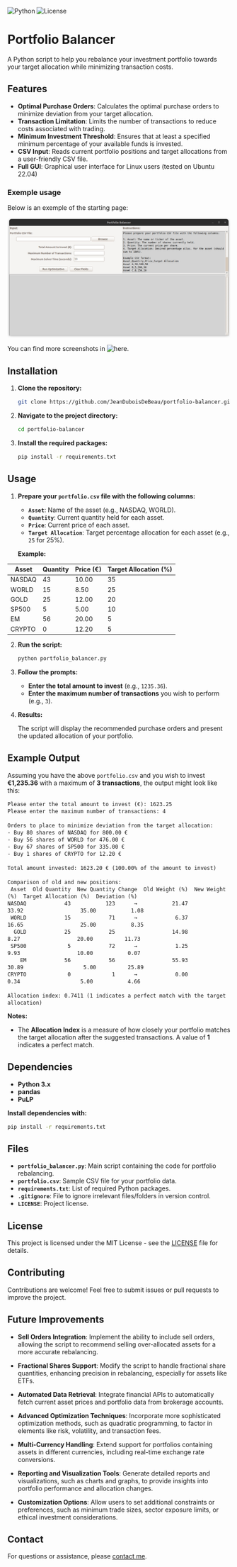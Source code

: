 ![Python](https://img.shields.io/badge/python-3.x-blue.svg)
![License](https://img.shields.io/badge/license-MIT-green.svg)

# Portfolio Balancer

A Python script to help you rebalance your investment portfolio towards your target allocation while minimizing transaction costs.

## Features

- **Optimal Purchase Orders**: Calculates the optimal purchase orders to minimize deviation from your target allocation.
- **Transaction Limitation**: Limits the number of transactions to reduce costs associated with trading.
- **Minimum Investment Threshold**: Ensures that at least a specified minimum percentage of your available funds is invested.
- **CSV Input**: Reads current portfolio positions and target allocations from a user-friendly CSV file.
- **Full GUI**: Graphical user interface for Linux users (tested on Ubuntu 22.04)

### Exemple usage

Below is an exemple of the starting page:

![ScreenShot](screenshots/latest-converted.jpg)

You can find more screenshots in ![here](https://github.com/JeanDuboisDeBeau/portfolio-balancer/tree/main/screenshots).

## Installation

1. **Clone the repository:**

   ```bash
   git clone https://github.com/JeanDuboisDeBeau/portfolio-balancer.git
   ```

2. **Navigate to the project directory:**

   ```bash
   cd portfolio-balancer
   ```

3. **Install the required packages:**

   ```bash
   pip install -r requirements.txt
   ```

## Usage

1. **Prepare your `portfolio.csv` file with the following columns:**

   - **`Asset`**: Name of the asset (e.g., NASDAQ, WORLD).
   - **`Quantity`**: Current quantity held for each asset.
   - **`Price`**: Current price of each asset.
   - **`Target Allocation`**: Target percentage allocation for each asset (e.g., `25` for 25%).

   **Example:**

| Asset   | Quantity | Price (€) | Target Allocation (%) |
|---------|----------|-----------|-----------------------|
| NASDAQ  | 43       | 10.00     | 35                    |
| WORLD   | 15       | 8.50      | 25                    |
| GOLD    | 25       | 12.00     | 20                    |
| SP500   | 5        | 5.00      | 10                    |
| EM      | 56       | 20.00     | 5                     |
| CRYPTO  | 0        | 12.20     | 5                     |


2. **Run the script:**

   ```bash
   python portfolio_balancer.py
   ```

3. **Follow the prompts:**

   - **Enter the total amount to invest** (e.g., `1235.36`).
   - **Enter the maximum number of transactions** you wish to perform (e.g., `3`).

4. **Results:**

   The script will display the recommended purchase orders and present the updated allocation of your portfolio.

## Example Output

Assuming you have the above `portfolio.csv` and you wish to invest **€1,235.36** with a maximum of **3 transactions**, the output might look like this:

```
Please enter the total amount to invest (€): 1623.25
Please enter the maximum number of transactions: 4

Orders to place to minimize deviation from the target allocation:
- Buy 80 shares of NASDAQ for 800.00 €
- Buy 56 shares of WORLD for 476.00 €
- Buy 67 shares of SP500 for 335.00 €
- Buy 1 shares of CRYPTO for 12.20 €

Total amount invested: 1623.20 € (100.00% of the amount to invest)

Comparison of old and new positions:
 Asset  Old Quantity  New Quantity Change  Old Weight (%)  New Weight (%)  Target Allocation (%)  Deviation (%)
NASDAQ            43           123      →           21.47           33.92                  35.00           1.08
 WORLD            15            71      →            6.37           16.65                  25.00           8.35
  GOLD            25            25                  14.98            8.27                  20.00          11.73
 SP500             5            72      →            1.25            9.93                  10.00           0.07
    EM            56            56                  55.93           30.89                   5.00          25.89
CRYPTO             0             1      →            0.00            0.34                   5.00           4.66

Allocation index: 0.7411 (1 indicates a perfect match with the target allocation)
```

**Notes:**

- The **Allocation Index** is a measure of how closely your portfolio matches the target allocation after the suggested transactions. A value of **1** indicates a perfect match.

## Dependencies

- **Python 3.x**
- **pandas**
- **PuLP**

**Install dependencies with:**

```bash
pip install -r requirements.txt
```

## Files

- **`portfolio_balancer.py`**: Main script containing the code for portfolio rebalancing.
- **`portfolio.csv`**: Sample CSV file for your portfolio data.
- **`requirements.txt`**: List of required Python packages.
- **`.gitignore`**: File to ignore irrelevant files/folders in version control.
- **`LICENSE`**: Project license.

## License

This project is licensed under the MIT License - see the [LICENSE](LICENSE) file for details.

## Contributing

Contributions are welcome! Feel free to submit issues or pull requests to improve the project.

## Future Improvements

- **Sell Orders Integration**: Implement the ability to include sell orders, allowing the script to recommend selling over-allocated assets for a more accurate rebalancing.

- **Fractional Shares Support**: Modify the script to handle fractional share quantities, enhancing precision in rebalancing, especially for assets like ETFs.

- **Automated Data Retrieval**: Integrate financial APIs to automatically fetch current asset prices and portfolio data from brokerage accounts.

- **Advanced Optimization Techniques**: Incorporate more sophisticated optimization methods, such as quadratic programming, to factor in elements like risk, volatility, and transaction fees.

- **Multi-Currency Handling**: Extend support for portfolios containing assets in different currencies, including real-time exchange rate conversions.

- **Reporting and Visualization Tools**: Generate detailed reports and visualizations, such as charts and graphs, to provide insights into portfolio performance and allocation changes.

- **Customization Options**: Allow users to set additional constraints or preferences, such as minimum trade sizes, sector exposure limits, or ethical investment considerations.

## Contact

For questions or assistance, please [contact me](github.agency178@passinbox.com).
